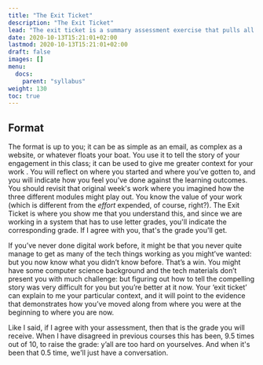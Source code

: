 ```yaml
---
title: "The Exit Ticket"
description: "The Exit Ticket"
lead: "The exit ticket is a summary assessment exercise that pulls all the different strings of your work together into a strong cord."
date: 2020-10-13T15:21:01+02:00
lastmod: 2020-10-13T15:21:01+02:00
draft: false
images: []
menu:
  docs:
    parent: "syllabus"
weight: 130
toc: true
---
```


## Format

The format is up to you; it can be as simple as an email, as complex as a website, or whatever floats your boat. You use it to tell the story of your engagement in this class; it can be used to give me greater context for your work . You will reflect on where you started and where you’ve gotten to, and you will indicate how you feel you’ve done against the learning outcomes. You should revisit that original week's work where you imagined how the three different modules might play out. You know the value of your work (which is different from the _effort_ expended, of course, right?). The Exit Ticket is where you show me that you understand this, and since we are working in a system that has to use letter grades, you'll indicate the corresponding grade. If I agree with you, that's the grade you'll get.

If you’ve never done digital work before, it might be that you never quite manage to get as many of the tech things working as you might’ve wanted: but you now know what you didn’t know before. That’s a win. You might have some computer science background and the tech materials don’t present you with much challenge: but figuring out how to tell the compelling story was very difficult for you but you’re better at it now. Your ‘exit ticket’ can explain to me your particular context, and it will point to the evidence that demonstrates how you’ve moved along from where you were at the beginning to where you are now.

Like I said, if I agree with your assessment, then that is the grade you will receive. When I have disagreed in previous courses this has been, 9.5 times out of 10, to raise the grade: y’all are too hard on yourselves. And when it's been that 0.5 time, we'll just have a conversation.
